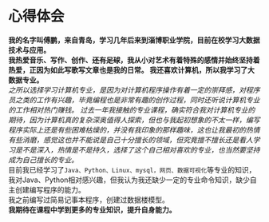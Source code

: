 # 心得体会
**我的名字叫傅鹏，来自青岛，学习几年后来到淄博职业学院，目前在校学习大数据技术与应用。  
我热爱音乐、写作、创作、~~还有足球~~，我从小对艺术有着特殊的感情并始终坚持着热爱，正因为如此写歌写文章也是我的日常。
我还喜欢计算机，所以我学习了大数据专业。**  
*之所以选择学习计算机专业，是因为对计算机程序操作有着一定的崇拜感，对程序员之类的工作有兴趣，毕竟编程也是非常有趣的创作过程，同时还听说计算机专业的工作相对热门赚钱。
过去一年我接触的专业课程，确实符合我对计算机专业的期待，因为计算机真的复杂深奥值得人探索，但也与我起初想象的不太一样，编写程序实际上还是有些困难枯燥的，并没有我印象的那样趣味，这也让我最初的热情有些消磨，感觉这也并不能说是自己十分擅长的领域，但究竟擅不擅长还是看人学习是不是深入，热情是不是持久，选择了这个自己相对喜欢的专业，也当然要坚持成为自己擅长的专业。*  
目前我已经学习了`Java、Python、Linux、mysql，网页、数据可视化`等专业的知识，我对Java、Python相对感兴趣，但我认为我还缺少一定的专业命令知识，缺少自主创建编写程序的能力。  
我之前编写过简易记事本程序，创建过数据楼模型。  
**我期待在课程中学到更多的专业知识，提升自身能力。**
